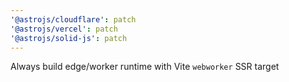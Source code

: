 ```yaml
---
'@astrojs/cloudflare': patch
'@astrojs/vercel': patch
'@astrojs/solid-js': patch
---
```


Always build edge/worker runtime with Vite `webworker` SSR target
